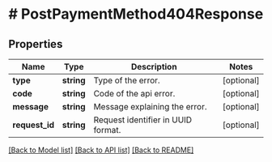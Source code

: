 # # PostPaymentMethod404Response

## Properties

Name | Type | Description | Notes
------------ | ------------- | ------------- | -------------
**type** | **string** | Type of the error. | [optional]
**code** | **string** | Code of the api error. | [optional]
**message** | **string** | Message explaining the error. | [optional]
**request_id** | **string** | Request identifier in UUID format. | [optional]

[[Back to Model list]](../../README.md#models) [[Back to API list]](../../README.md#endpoints) [[Back to README]](../../README.md)
